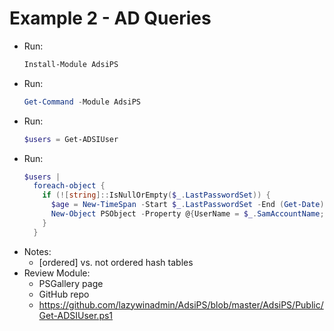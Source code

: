 # Example 2 - AD Queries

  * Run: 
    ```powershell
    Install-Module AdsiPS
    ```
  * Run: 
    ```powershell
    Get-Command -Module AdsiPS
    ```
  * Run: 
    ```powershell
    $users = Get-ADSIUser
    ```
  * Run: 
    ```powershell
    $users | 
      foreach-object {
        if (![string]::IsNullOrEmpty($_.LastPasswordSet)) {
          $age = New-TimeSpan -Start $_.LastPasswordSet -End (Get-Date)
          New-Object PSObject -Property @{UserName = $_.SamAccountName; PasswordAge = $age}
        }
      }
    ```
  * Notes:
    * [ordered] vs. not ordered hash tables
  * Review Module: 
    * PSGallery page
    * GitHub repo
    * https://github.com/lazywinadmin/AdsiPS/blob/master/AdsiPS/Public/Get-ADSIUser.ps1
